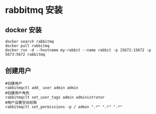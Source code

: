 # rabbitmq 安装

## docker 安装

```shell
docker search rabbitmq
docker pull rabbitmq
docker run -d --hostname my-rabbit --name rabbit -p 15672:15672 -p 5673:5672 rabbitmq
```

## 创建用户

```shell
#创建用户
rabbitmqctl add_ user admin admin
#创建用户角色
rabbitmqclt set_user_tags admin administrator
#用户设置空间权限
rabbitmqctl set_permissions -p / admin ".*" ".*" ".*"
```

